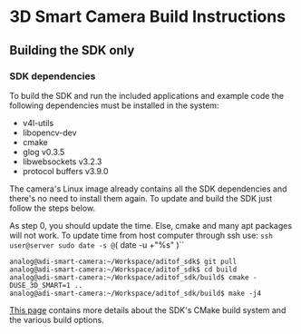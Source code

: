 # 3D Smart Camera Build Instructions


## Building the SDK only

### SDK dependencies
To build the SDK and run the included applications and example code the following dependencies must be installed in the system:
 - v4l-utils
 - libopencv-dev
 - cmake
 - glog v0.3.5
 - libwebsockets v3.2.3
 - protocol buffers v3.9.0

The camera's Linux image already contains all the SDK dependencies and there's no need to install them again. To update and build the SDK just follow the steps below.

As step 0, you should update the time. Else, cmake and many apt packages will not work. To update time from host computer through ssh use:
`ssh user@server sudo date -s @`( date -u +"%s" )``

```console
analog@adi-smart-camera:~/Workspace/aditof_sdk$ git pull
analog@adi-smart-camera:~/Workspace/aditof_sdk$ cd build
analog@adi-smart-camera:~/Workspace/aditof_sdk/build$ cmake -DUSE_3D_SMART=1 ..
analog@adi-smart-camera:~/Workspace/aditof_sdk/build$ make -j4
```
[This page](https://github.com/analogdevicesinc/aditof_sdk/tree/master/cmake/) contains more details about the SDK's CMake build system and the various build options. 
